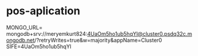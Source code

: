 # pos-aplication

MONGO_URL= mongodb+srv://meryemkurt824:4UaOm5ho1ub5hqYl@cluster0.psdq32c.mongodb.net/?retryWrites=true&w=majority&appName=Cluster0
SİFE=4UaOm5ho1ub5hqYl